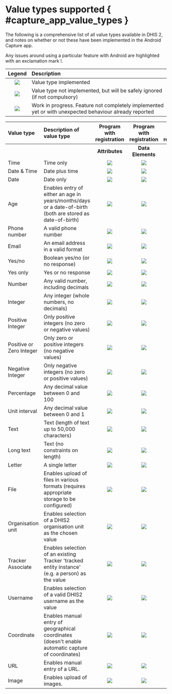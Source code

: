 # Value types supported { #capture_app_value_types }

The following is a comprehensive list of all value types available in DHIS 2, and notes on whether or not these have been implemented in the Android Capture app.

Any issues around using a particular feature with Android are highlighted with an exclamation mark \!.

|Legend|Description|
| :-: | :------ |
| ![](resources/images/../../admin/icon-complete.png) | Value type implemented |
| ![](resources/images/../../admin/icon-incomplete.png) | Value type not implemented, but will be safely ignored (if not compulsory) |
| ![](resources/images/../../admin/icon-wip.png) | Work in progress. Feature not completely implemented yet or with unexpected behaviour already reported |


| Value type | Description of value type | Program with registration | Program with registration | Program without registration | Data Set| Notes on implementation |
| :--| :----|:-:|:-:|:-:|:-:|:--|
| | | **Attributes** | **Data Elements** | **Data Elements** | **Data Elements** | |
| Time | Time only | ![](resources/images/../../admin/icon-complete.png) | ![](resources/images/../../admin/icon-complete.png) | ![](resources/images/../../admin/icon-complete.png) |![](resources/images/../../admin/icon-complete.png) | |
| Date & Time | Date plus time | ![](resources/images/../../admin/icon-complete.png) | ![](resources/images/../../admin/icon-complete.png) | ![](resources/images/../../admin/icon-complete.png) | ![](resources/images/../../admin/icon-complete.png)| |
| Date | Date only | ![](resources/images/../../admin/icon-complete.png) | ![](resources/images/../../admin/icon-complete.png) | ![](resources/images/../../admin/icon-complete.png) | ![](resources/images/../../admin/icon-complete.png) | |
| Age | Enables entry of either an age in years/months/days or a date-of-birth (both are stored as date-of-birth) | ![](resources/images/../../admin/icon-complete.png) | ![](resources/images/../../admin/icon-complete.png) | ![](resources/images/../../admin/icon-complete.png) |![](resources/images/../../admin/icon-complete.png) | |
| Phone number | A valid phone number | ![](resources/images/../../admin/icon-complete.png) | ![](resources/images/../../admin/icon-complete.png) | ![](resources/images/../../admin/icon-complete.png) |![](resources/images/../../admin/icon-complete.png) | |
| Email | An email address in a valid format | ![](resources/images/../../admin/icon-complete.png) | ![](resources/images/../../admin/icon-complete.png) | ![](resources/images/../../admin/icon-complete.png) |![](resources/images/../../admin/icon-complete.png) | |
| Yes/no | Boolean yes/no (or no response) | ![](resources/images/../../admin/icon-complete.png) | ![](resources/images/../../admin/icon-complete.png) | ![](resources/images/../../admin/icon-complete.png) | ![](resources/images/../../admin/icon-complete.png)| |
| Yes only | Yes or no response | ![](resources/images/../../admin/icon-complete.png) | ![](resources/images/../../admin/icon-complete.png) | ![](resources/images/../../admin/icon-complete.png) | ![](resources/images/../../admin/icon-complete.png)| |
| Number | Any valid number, including decimals | ![](resources/images/../../admin/icon-complete.png) | ![](resources/images/../../admin/icon-complete.png) | ![](resources/images/../../admin/icon-complete.png) | ![](resources/images/../../admin/icon-complete.png)| |
| Integer | Any integer (whole numbers, no decimals) | ![](resources/images/../../admin/icon-complete.png) | ![](resources/images/../../admin/icon-complete.png) | ![](resources/images/../../admin/icon-complete.png) | ![](resources/images/../../admin/icon-complete.png)| |
| Positive Integer | Only positive integers (no zero or negative values) | ![](resources/images/../../admin/icon-complete.png) | ![](resources/images/../../admin/icon-complete.png) | ![](resources/images/../../admin/icon-complete.png) | ![](resources/images/../../admin/icon-complete.png)| |
| Positive or Zero Integer | Only zero or positive integers (no negative values) | ![](resources/images/../../admin/icon-complete.png) | ![](resources/images/../../admin/icon-complete.png) | ![](resources/images/../../admin/icon-complete.png) | ![](resources/images/../../admin/icon-complete.png)| |
| Negative Integer | Only negative integers (no zero or positive values) | ![](resources/images/../../admin/icon-complete.png) | ![](resources/images/../../admin/icon-complete.png) | ![](resources/images/../../admin/icon-complete.png) |![](resources/images/../../admin/icon-complete.png) | |
| Percentage | Any decimal value between 0 and 100 | ![](resources/images/../../admin/icon-complete.png) | ![](resources/images/../../admin/icon-complete.png) | ![](resources/images/../../admin/icon-complete.png) | ![](resources/images/../../admin/icon-complete.png)| |
| Unit interval | Any decimal value between 0 and 1 | ![](resources/images/../../admin/icon-complete.png) | ![](resources/images/../../admin/icon-complete.png) | ![](resources/images/../../admin/icon-complete.png) |![](resources/images/../../admin/icon-complete.png) | |
| Text | Text (length of text up to 50,000 characters) | ![](resources/images/../../admin/icon-complete.png) | ![](resources/images/../../admin/icon-complete.png) | ![](resources/images/../../admin/icon-complete.png) |![](resources/images/../../admin/icon-complete.png) | |
| Long text | Text (no constraints on length) | ![](resources/images/../../admin/icon-complete.png) | ![](resources/images/../../admin/icon-complete.png) | ![](resources/images/../../admin/icon-complete.png) |![](resources/images/../../admin/icon-complete.png) | |
| Letter | A single letter | ![](resources/images/../../admin/icon-complete.png) | ![](resources/images/../../admin/icon-complete.png) | ![](resources/images/../../admin/icon-complete.png) | ![](resources/images/../../admin/icon-complete.png)| |
| File | Enables upload of files in various formats (requires appropriate storage to be configured) | ![](resources/images/../../admin/icon-wip.png) | ![](resources/images/../../admin/icon-wip.png) | ![](resources/images/../../admin/icon-wip.png) | ![](resources/images/../../admin/icon-incomplete.png) | |
| Organisation unit | Enables selection of a DHIS2 organisation unit as the chosen value | ![](resources/images/../../admin/icon-complete.png) | ![](resources/images/../../admin/icon-complete.png) | ![](resources/images/../../admin/icon-complete.png) |  ![](resources/images/../../admin/icon-incomplete.png)| |
| Tracker Associate | Enables selection of an existing Tracker 'tracked entity instance' (e.g. a person) as the value | ![](resources/images/../../admin/icon-incomplete.png) | ![](resources/images/../../admin/icon-incomplete.png) | ![](resources/images/../../admin/icon-incomplete.png) | ![](resources/images/../../admin/icon-incomplete.png) | |
| Username | Enables selection of a valid DHIS2 username as the value | ![](resources/images/../../admin/icon-wip.png) | ![](resources/images/../../admin/icon-wip.png) | ![](resources/images/../../admin/icon-wip.png) |  ![](resources/images/../../admin/icon-incomplete.png) | |
| Coordinate | Enables manual entry of geographical coordinates (doesn't enable automatic capture of coordinates) | ![](resources/images/../../admin/icon-complete.png) | ![](resources/images/../../admin/icon-complete.png) | ![](resources/images/../../admin/icon-complete.png) | ![](resources/images/../../admin/icon-complete.png)| |
| URL | Enables manual entry of a URL. | ![](resources/images/../../admin/icon-complete.png) | ![](resources/images/../../admin/icon-complete.png) | ![](resources/images/../../admin/icon-complete.png) |![](resources/images/../../admin/icon-complete.png) | |
| Image | Enables upload of images. | ![](resources/images/../../admin/icon-complete.png) | ![](resources/images/../../admin/icon-complete.png) | ![](resources/images/../../admin/icon-complete.png) | ![](resources/images/../../admin/icon-incomplete.png) | |

